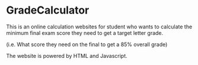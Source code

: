 # GradeCalculator

This is an online calculation websites for student who wants to calculate the minimum final exam score they need to get a target letter grade.

(i.e. What score they need on the final to get a 85% overall grade)

The website is powered by HTML and Javascript.
